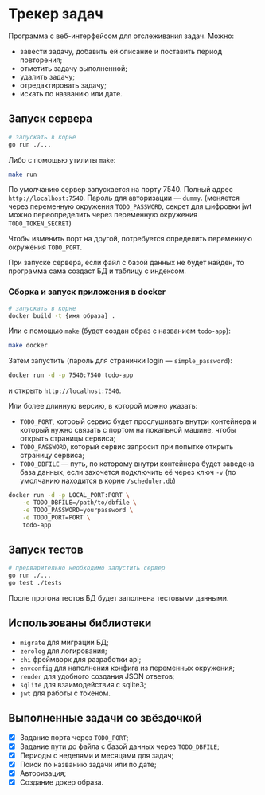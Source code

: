 # Трекер задач

Программа с веб-интерфейсом для отслеживания задач. 
Можно:
- завести задачу, добавить ей описание и поставить период повторения;
- отметить задачу выполненной;
- удалить задачу;
- отредактировать задачу;
- искать по названию или дате.

## Запуск сервера
```bash
# запускать в корне
go run ./...
```
Либо с помощью утилиты `make`:
```bash
make run
```
По умолчанию сервер запускается на порту 7540.
Полный адрес `http://localhost:7540`.
Пароль для авторизации — `dummy`. (меняется через переменную окружения `TODO_PASSWORD`, секрет для шифровки jwt можно переопределить через переменную окружения `TODO_TOKEN_SECRET`)

Чтобы изменить порт на другой, потребуется определить переменную окружения `TODO_PORT`.

При запуске сервера, если файл с базой данных не будет найден, то программа сама создаст БД и таблицу с индексом.
### Сборка и запуск приложения в docker
```bash
# запускать в корне
docker build -t {имя образа} .
```
Или с помощью `make` (будет создан образ с названием `todo-app`):
```bash
make docker
```
Затем запустить (пароль для странички login — `simple_password`):
```bash
docker run -d -p 7540:7540 todo-app
```
и открыть `http://localhost:7540`.

Или более длинную версию, в которой можно указать:
- `TODO_PORT`, который сервис будет прослушивать внутри контейнера и который нужно связать с портом на локальной машине, чтобы открыть страницы сервиса;
- `TODO_PASSWORD`, который сервис запросит при попытке открыть страницу сервиса;
- `TODO_DBFILE` — путь, по которому внутри контейнера будет заведена база данных, если захочется подключить её через ключ `-v` (по умолчанию находится в корне `/scheduler.db`)
```bash
docker run -d -p LOCAL_PORT:PORT \
    -e TODO_DBFILE=/path/to/dbfile \
    -e TODO_PASSWORD=yourpassword \
    -e TODO_PORT=PORT \
    todo-app
```

## Запуск тестов
```bash
# предварительно необходимо запустить сервер
go run ./...
go test ./tests
```
После прогона тестов БД будет заполнена тестовыми данными.

## Использованы библиотеки
- `migrate` для миграции БД;
- `zerolog` для логирования;
- `chi` фреймворк для разработки api;
- `envconfig` для наполнения конфига из переменных окружения;
- `render` для удобного создания JSON ответов;
- `sqlite` для взаимодействия с sqlite3;
- `jwt` для работы с токеном.

## Выполненные задачи со звёздочкой
- [x] Задание порта через `TODO_PORT`;
- [x] Задание пути до файла с базой данных через `TODO_DBFILE`;
- [x] Периоды с неделями и месяцами для задач;
- [x] Поиск по названию задачи или по дате;
- [x] Авторизация;
- [x] Создание докер образа.
